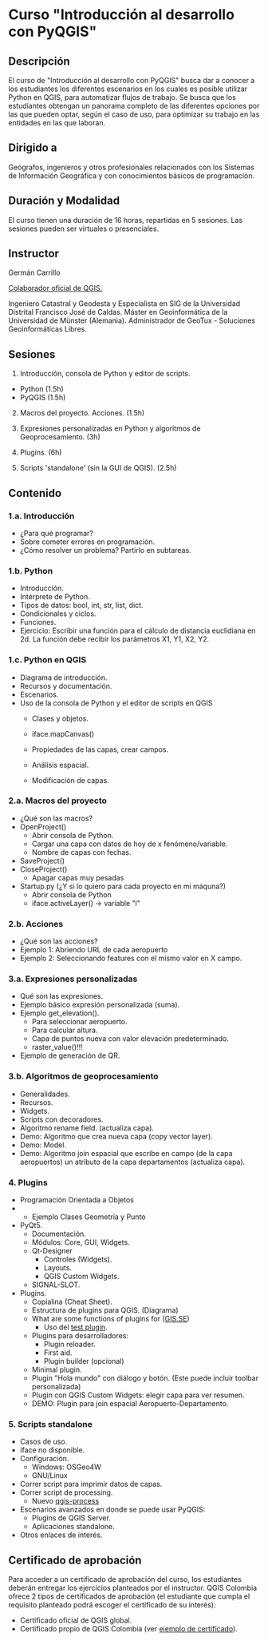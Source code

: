 # Curso "Introducción al desarrollo con  PyQGIS"
## Descripción

El curso de "Introducción al desarrollo con PyQGIS" busca dar a conocer a los estudiantes los diferentes escenarios en los cuales es posible utilizar Python en QGIS, para automatizar flujos de trabajo. Se busca que los estudiantes obtengan un panorama completo de las diferentes opciones por las que pueden optar, según el caso de uso, para optimizar su trabajo en las entidades en las que laboran.

## Dirigido a

Geógrafos, ingenieros y otros profesionales relacionados con los Sistemas de Información Geográfica y con conocimientos básicos de programación.

## Duración y Modalidad

El curso tienen una duración de 16 horas, repartidas en 5 sesiones. Las sesiones pueden ser virtuales o presenciales.

## Instructor

Germán Carrillo

[Colaborador oficial de QGIS.](https://github.com/qgis/QGIS/blob/master/doc/CONTRIBUTORS) 

Ingeniero Catastral y Geodesta y Especialista en SIG de la Universidad Distrital Francisco José de Caldas. Máster en Geoinformática de la Universidad de Münster (Alemania). Administrador de GeoTux - Soluciones Geoinformáticas Libres. 

## Sesiones

1) Introducción, consola de Python y editor de scripts.

* Python (1.5h)
* PyQGIS (1.5h)

2) Macros del proyecto. Acciones. (1.5h)

3) Expresiones personalizadas en Python y algoritmos de Geoprocesamiento. (3h)

4) Plugins.  (6h)

5) Scripts 'standalone' (sin la GUI de QGIS). (2.5h)

## Contenido


### 1.a. Introducción

* ¿Para qué programar? 
* Sobre cometer errores en programación.
* ¿Cómo resolver un problema? Partirlo en subtareas.


### 1.b. Python

* Introducción.
* Intérprete de Python.
* Tipos de datos: bool, int, str, list, dict.
* Condicionales y ciclos.
* Funciones.
* Ejercicio: Escribir una función para el cálculo de distancia euclidiana en 2d. La función debe recibir los parámetros X1, Y1, X2, Y2.

### 1.c. Python en QGIS

* Diagrama de introducción.
* Recursos y documentación.
* Escenarios.
* Uso de la consola de Python y el editor de scripts en QGIS
	* Clases y objetos.
	
	* iface.mapCanvas()
	
	* Propiedades de las capas, crear campos.
	
	* Análisis espacial.
	
	* Modificación de capas.
	


### 2.a. Macros del proyecto

* ¿Qué son las macros?
* OpenProject()
	* Abrir consola de Python.
	* Cargar una capa con datos de hoy de x fenómeno/variable.
	* Nombre de capas con fechas.
* SaveProject()
* CloseProject()
  * Apagar capas muy pesadas
* Startup.py (¿Y si lo quiero para cada proyecto en mi máquna?)
	* Abrir consola de Python
	* iface.activeLayer() → variable "l"


### 2.b. Acciones

* ¿Qué son las acciones?
* Ejemplo 1: Abriendo URL de cada aeropuerto
* Ejemplo 2: Seleccionando features con el mismo valor en X campo.


### 3.a. Expresiones personalizadas

* Qué son las expresiones.
* Ejemplo básico expresión personalizada (suma).
* Ejemplo get_elevation().
	* Para seleccionar aeropuerto.
	* Para calcular altura. 
	* Capa de puntos nueva con valor elevación predeterminado.
	* raster_value()!!!
* Ejemplo de generación de QR.


### 3.b. Algoritmos de geoprocesamiento

* Generalidades.
* Recursos.
* Widgets.
* Scripts con decoradores.
* Algoritmo rename field. (actualiza capa).
* Demo: Algoritmo que crea nueva capa (copy vector layer).
* Demo: Model.
* Demo: Algoritmo join espacial que escribe en campo (de la capa aeropuertos) un atributo de la capa departamentos (actualiza capa).

### 4. Plugins

* Programación Orientada a Objetos
* * Ejemplo Clases Geometría y Punto
* PyQt5.
	* Documentación.
	* Módulos: Core, GUI, Widgets.
	* Qt-Designer
		* Controles (Widgets).
		* Layouts.
		* QGIS Custom Widgets.
	* SIGNAL-SLOT.
* Plugins.
	* Copialina (Cheat Sheet).
	* Estructura de plugins para QGIS. (Diagrama)
	* What are some functions of plugins for ([GIS.SE](https://gis.stackexchange.com/questions/131535/what-is-the-purpose-of-some-functions-and-files-in-qgis-python-plugins/132604#132604))
		* Uso del [test plugin](https://github.com/gacarrillor/test/tree/function_notifications_v3).
	* Plugins para desarrolladores: 
		* Plugin reloader.
		* First aid.
		* Plugin builder (opcional)
	* Minimal plugin.
	* Plugin "Hola mundo" con diálogo y botón. (Este puede incluir toolbar personalizada)
	* Plugin con QGIS Custom Widgets: elegir capa para ver resumen.
	* DEMO: Plugin para join espacial Aeropuerto-Departamento.

### 5. Scripts standalone

* Casos de uso.
* iface no disponible.
* Configuración.
	* Windows: OSGeo4W
	* GNU/Linux
* Correr script para imprimir datos de capas.
* Correr script de processing. 
	* Nuevo [qgis-process](https://github.com/qgis/QGIS-Enhancement-Proposals/issues/140)
* Escenarios avanzados en donde se puede usar PyQGIS: 
	* Plugins de QGIS Server.
	* Aplicaciones standalone.
* Otros enlaces de interés.

## Certificado de aprobación

Para acceder a un certificado de aprobación del curso, los estudiantes deberán entregar los ejercicios planteados por el instructor. 
QGIS Colombia ofrece 2 tipos de certificados de aprobación (el estudiante que cumpla el requisito planteado podrá escoger el certificado de su interés):
   
   + Certificado oficial de QGIS global.
   + Certificado propio de QGIS Colombia (ver [ejemplo de certificado](https://qgisusers.co/media/ci1-idp-1032458815.pdf)).
